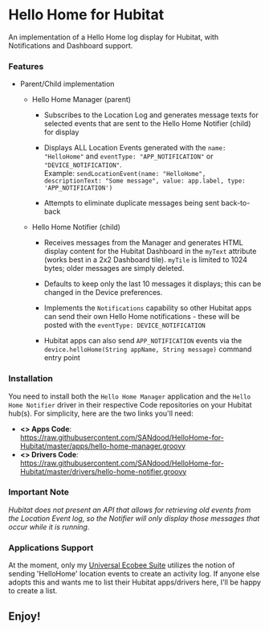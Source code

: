 # Hello Home for Hubitat
An implementation of a Hello Home log display for Hubitat, with Notifications and Dashboard support.

### Features
* Parent/Child implementation
  * Hello Home Manager (parent) 
    * Subscribes to the Location Log and generates message texts for selected events that are sent to  the Hello Home Notifier (child) for display
    * Displays ALL Location Events generated with the `name: "HelloHome"` and `eventType: "APP_NOTIFICATION"` or `"DEVICE_NOTIFICATION"`. <br>Example:
    `sendLocationEvent(name: "HelloHome", descriptionText: "Some message", value: app.label, type: 'APP_NOTIFICATION')`<br>

    * Attempts to eliminate duplicate messages being sent back-to-back

  * Hello Home Notifier (child)
    * Receives messages from the Manager and generates HTML display content for the Hubitat Dashboard in the `myText` attribute (works best in a 2x2 Dashboard tile). `myTile` is limited to 1024 bytes; older messages are simply deleted.<br>
    * Defaults to keep only the last 10 messages it displays; this can be changed in the Device preferences.

    * Implements the `Notifications` capability so other Hubitat apps can send their own Hello Home notifications - these will be posted with the `eventType: DEVICE_NOTIFICATION`
    * Hubitat apps can also send `APP_NOTIFICATION` events via the `device.helloHome(String appName, String message)` command entry point

### Installation
You need to install both the `Hello Home Manager` application and the `Hello Home Notifier` driver in their respective Code repositories on your Hubitat hub(s). For simplicity, here are the two links you'll need:
* **<> Apps Code**: https://raw.githubusercontent.com/SANdood/HelloHome-for-Hubitat/master/apps/hello-home-manager.groovy 
* **<> Drivers Code**: https://raw.githubusercontent.com/SANdood/HelloHome-for-Hubitat/master/drivers/hello-home-notifier.groovy

### Important Note
*Hubitat does not present an API that allows for retrieving old events from the Location Event log, so the Notifier will only display those messages that occur while it is running.*

### Applications Support
At the moment, only my [Universal Ecobee Suite](https://github.com/SANdood/Ecobee-Suite) utilizes the notion of sending 'HelloHome' location events to create an activity log. If anyone else adopts this and wants me to list their Hubitat apps/drivers here, I'll be happy to create a list.

## Enjoy!
